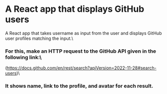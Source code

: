 # A React app that displays GitHub users
A React app that takes username as input from the user and displays GitHub user
profiles matching the input.\

### For this, make an HTTP request to the GitHub API given in the following link:\

(https://docs.github.com/en/rest/search?apiVersion=2022-11-28#search-users)\

### It shows name, link to the profile, and avatar for each result.
